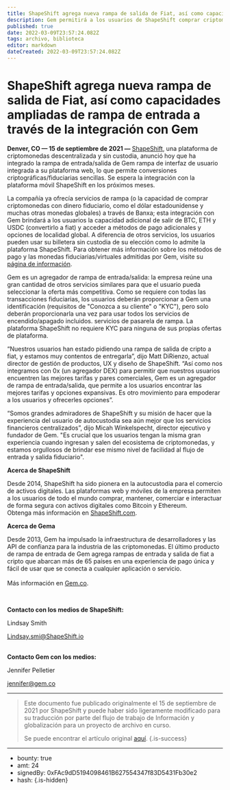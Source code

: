 ```yaml
---
title: ShapeShift agrega nueva rampa de salida de Fiat, así como capacidades ampliadas de rampa de entrada a través de la integración con Gem
description: Gem permitirá a los usuarios de ShapeShift comprar criptomonedas a través de una transferencia ACH o tarjeta de crédito y volver a convertirlas en fiat
published: true
date: 2022-03-09T23:57:24.082Z
tags: archivo, biblioteca
editor: markdown
dateCreated: 2022-03-09T23:57:24.082Z
---
```


# ShapeShift agrega nueva rampa de salida de Fiat, así como capacidades ampliadas de rampa de entrada a través de la integración con Gem 

**Denver, CO — 15 de septiembre de 2021 —** [ShapeShift](https://shapeshift.com/), una plataforma de criptomonedas descentralizada y sin custodia, anunció hoy que ha integrado la rampa de entrada/salida de Gem rampa de interfaz de usuario integrada a su plataforma web, lo que permite conversiones criptográficas/fiduciarias sencillas. Se espera la integración con la plataforma móvil ShapeShift en los próximos meses.<br/>

La compañía ya ofrecía servicios de rampa (o la capacidad de comprar criptomonedas con dinero fiduciario, como el dólar estadounidense y muchas otras monedas globales) a través de Banxa; esta integración con Gem brindará a los usuarios la capacidad adicional de salir de BTC, ETH y USDC (convertirlo a fiat) y acceder a métodos de pago adicionales y opciones de localidad global. A diferencia de otros servicios, los usuarios pueden usar su billetera sin custodia de su elección como lo admite la plataforma ShapeShift. Para obtener más información sobre los métodos de pago y las monedas fiduciarias/virtuales admitidas por Gem, visite su [página de información](https://gem.co/supported-currencies). <br/>

Gem es un agregador de rampa de entrada/salida: la empresa reúne una gran cantidad de otros servicios similares para que el usuario pueda seleccionar la oferta más competitiva. Como se requiere con todas las transacciones fiduciarias, los usuarios deberán proporcionar a Gem una identificación (requisitos de "Conozca a su cliente" o "KYC"), pero solo deberán proporcionarla una vez para usar todos los servicios de encendido/apagado incluidos. servicios de pasarela de rampa. La plataforma ShapeShift no requiere KYC para ninguna de sus propias ofertas de plataforma. <br/>

“Nuestros usuarios han estado pidiendo una rampa de salida de cripto a fiat, y estamos muy contentos de entregarla”, dijo Matt DiRienzo, actual director de gestión de productos, UX y diseño de ShapeShift. “Así como nos integramos con 0x (un agregador DEX) para permitir que nuestros usuarios encuentren las mejores tarifas y pares comerciales, Gem es un agregador de rampa de entrada/salida, que permite a los usuarios encontrar las mejores tarifas y opciones expansivas. Es otro movimiento para empoderar a los usuarios y ofrecerles opciones”.<br/>

“Somos grandes admiradores de ShapeShift y su misión de hacer que la experiencia del usuario de autocustodia sea aún mejor que los servicios financieros centralizados”, dijo Micah Winkelspecht, director ejecutivo y fundador de Gem. "Es crucial que los usuarios tengan la misma gran experiencia cuando ingresan y salen del ecosistema de criptomonedas, y estamos orgullosos de brindar ese mismo nivel de facilidad al flujo de entrada y salida fiduciario".<br/>

**Acerca de ShapeShift**

Desde 2014, ShapeShift ha sido pionera en la autocustodia para el comercio de activos digitales. Las plataformas web y móviles de la empresa permiten a los usuarios de todo el mundo comprar, mantener, comerciar e interactuar de forma segura con activos digitales como Bitcoin y Ethereum.<br/>
Obtenga más información en [ShapeShift.com](https://shapeshift.com/).

**Acerca de Gema**

Desde 2013, Gem ha impulsado la infraestructura de desarrolladores y las API de confianza para la industria de las criptomonedas. El último producto de rampa de entrada de Gem agrega rampas de entrada y salida de fiat a cripto que abarcan más de 65 países en una experiencia de pago única y fácil de usar que se conecta a cualquier aplicación o servicio. <br/><br/>Más información en [Gem.co](https://gem.co).

 <br/>

**Contacto con los medios de ShapeShift:**

Lindsay Smith [ ](mailto:Lindsay.smi@ShapeShift.io)

[Lindsay.smi@ShapeShift.io](mailto:Lindsay.smi@ShapeShift.io)

<br/>**Contacto Gem con los medios:**

Jennifer Pelletier[ ](mailto:jennifer@gem.co)

[jennifer@gem.co](mailto:jennifer@gem.co)<br/>

---

>Este documento fue publicado originalmente el 15 de septiembre de 2021 por ShapeShift y puede haber sido ligeramente modificado para su traducción por parte del flujo de trabajo de Información y globalización para un proyecto de archivo en curso.
>
> Se puede encontrar el artículo original [aquí](https://shapeshift.com/newsroom/shapeshift-adds-new-fiat-off-ramp-as-well-as-expanded-on-ramp-capabilities-through-integration-with-gem).
{.is-success}

---

- bounty: true
- amt: 24
- signedBy: 0xFAc9dD5194098461B627554347f83D5431Fb30e2
- hash: 
{.is-hidden}